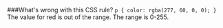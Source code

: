 ###What's wrong with this CSS rule?
`p {
  color: rgba(277, 60, 0, 0);
}`
The value for red is out of the range.
The range is 0-255.